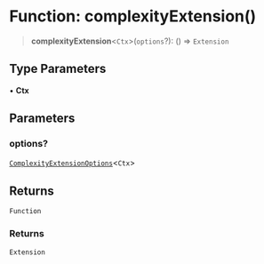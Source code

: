 # Function: complexityExtension()

> **complexityExtension**\<`Ctx`\>(`options`?): () => `Extension`

## Type Parameters

• **Ctx**

## Parameters

### options?

[`ComplexityExtensionOptions`](../interfaces/ComplexityExtensionOptions.md)\<`Ctx`\>

## Returns

`Function`

### Returns

`Extension`
